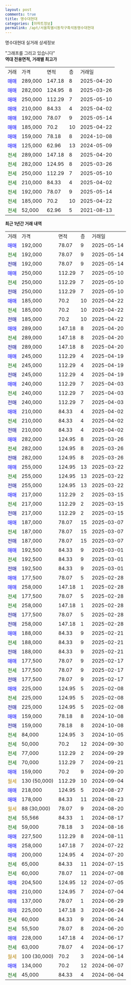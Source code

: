```yaml
---
layout: post
comments: true
title: 명수대현대
categories: [아파트정보]
permalink: /apt/서울특별시동작구흑석동명수대현대
---
```


명수대현대 실거래 상세정보

<script type="text/javascript">
  google.charts.load('current', {'packages':['line', 'corechart']});
  google.charts.setOnLoadCallback(drawChart);

  function drawChart() {
    var data = new google.visualization.DataTable();
    data.addColumn('date', '거래일');
    data.addColumn('number', "매매");
    data.addColumn('number', "전세");
    data.addColumn('number', "전매");

    data.addRows([[new Date(Date.parse("2025-05-14")), 192000, null, null], [new Date(Date.parse("2025-05-14")), null, 192000, null], [new Date(Date.parse("2025-05-14")), null, null, 192000], [new Date(Date.parse("2025-05-10")), 250000, null, null], [new Date(Date.parse("2025-05-10")), null, 250000, null], [new Date(Date.parse("2025-05-10")), null, null, 250000], [new Date(Date.parse("2025-04-22")), 185000, null, null], [new Date(Date.parse("2025-04-22")), null, 185000, null], [new Date(Date.parse("2025-04-22")), null, null, 185000], [new Date(Date.parse("2025-04-20")), 289000, null, null], [new Date(Date.parse("2025-04-20")), null, 289000, null], [new Date(Date.parse("2025-04-20")), null, null, 289000], [new Date(Date.parse("2025-04-19")), 245000, null, null], [new Date(Date.parse("2025-04-19")), null, 245000, null], [new Date(Date.parse("2025-04-19")), null, null, 245000], [new Date(Date.parse("2025-04-03")), 240000, null, null], [new Date(Date.parse("2025-04-03")), null, 240000, null], [new Date(Date.parse("2025-04-03")), null, null, 240000], [new Date(Date.parse("2025-04-02")), 210000, null, null], [new Date(Date.parse("2025-04-02")), null, 210000, null], [new Date(Date.parse("2025-04-02")), null, null, 210000], [new Date(Date.parse("2025-03-26")), 282000, null, null], [new Date(Date.parse("2025-03-26")), null, 282000, null], [new Date(Date.parse("2025-03-26")), null, null, 282000], [new Date(Date.parse("2025-03-22")), 255000, null, null], [new Date(Date.parse("2025-03-22")), null, 255000, null], [new Date(Date.parse("2025-03-22")), null, null, 255000], [new Date(Date.parse("2025-03-15")), 217000, null, null], [new Date(Date.parse("2025-03-15")), null, 217000, null], [new Date(Date.parse("2025-03-15")), null, null, 217000], [new Date(Date.parse("2025-03-07")), 187000, null, null], [new Date(Date.parse("2025-03-07")), null, 187000, null], [new Date(Date.parse("2025-03-07")), null, null, 187000], [new Date(Date.parse("2025-03-01")), 192500, null, null], [new Date(Date.parse("2025-03-01")), null, 192500, null], [new Date(Date.parse("2025-03-01")), null, null, 192500], [new Date(Date.parse("2025-02-28")), 177500, null, null], [new Date(Date.parse("2025-02-28")), 258000, null, null], [new Date(Date.parse("2025-02-28")), null, 177500, null], [new Date(Date.parse("2025-02-28")), null, 258000, null], [new Date(Date.parse("2025-02-28")), null, null, 177500], [new Date(Date.parse("2025-02-28")), null, null, 258000], [new Date(Date.parse("2025-02-21")), 188000, null, null], [new Date(Date.parse("2025-02-21")), null, 188000, null], [new Date(Date.parse("2025-02-21")), null, null, 188000], [new Date(Date.parse("2025-02-17")), 177500, null, null], [new Date(Date.parse("2025-02-17")), null, 177500, null], [new Date(Date.parse("2025-02-17")), null, null, 177500], [new Date(Date.parse("2025-02-08")), 225000, null, null], [new Date(Date.parse("2025-02-08")), null, 225000, null], [new Date(Date.parse("2025-02-08")), null, null, 225000], [new Date(Date.parse("2024-10-08")), 159000, null, null], [new Date(Date.parse("2024-10-08")), null, null, 159000], [new Date(Date.parse("2024-10-05")), null, 84000, null], [new Date(Date.parse("2024-09-30")), null, 50000, null], [new Date(Date.parse("2024-09-29")), null, 77000, null], [new Date(Date.parse("2024-09-21")), null, 70000, null], [new Date(Date.parse("2024-09-20")), 159000, null, null], [new Date(Date.parse("2024-09-04")), null, null, null], [new Date(Date.parse("2024-08-27")), 218000, null, null], [new Date(Date.parse("2024-08-23")), 178000, null, null], [new Date(Date.parse("2024-08-20")), null, null, null], [new Date(Date.parse("2024-08-17")), null, 55566, null], [new Date(Date.parse("2024-08-16")), null, 59000, null], [new Date(Date.parse("2024-08-11")), 227500, null, null], [new Date(Date.parse("2024-07-22")), 258000, null, null], [new Date(Date.parse("2024-07-20")), 200000, null, null], [new Date(Date.parse("2024-07-15")), null, 65000, null], [new Date(Date.parse("2024-07-08")), null, 60000, null], [new Date(Date.parse("2024-07-05")), 204500, null, null], [new Date(Date.parse("2024-07-04")), 210000, null, null], [new Date(Date.parse("2024-06-29")), 137000, null, null], [new Date(Date.parse("2024-06-24")), 225000, null, null], [new Date(Date.parse("2024-06-24")), null, 60000, null], [new Date(Date.parse("2024-06-20")), null, 55500, null], [new Date(Date.parse("2024-06-17")), 228000, null, null], [new Date(Date.parse("2024-06-17")), null, 63000, null], [new Date(Date.parse("2024-06-14")), null, null, null], [new Date(Date.parse("2024-06-07")), 134000, null, null], [new Date(Date.parse("2024-06-04")), null, 45000, null]]);

    var options = {
      hAxis: {
        format: 'yyyy/MM/dd'
      },    
      lineWidth: 0,
      pointsVisible: true,    
      title: '최근 1년간 유형별 실거래가 분포',
      legend: { position: 'bottom' }
    };

    var formatter = new google.visualization.NumberFormat({pattern:'###,###'} );
    formatter.format(data, 1);
    formatter.format(data, 2);
    
    setTimeout(function() {
        var chart = new google.visualization.LineChart(document.getElementById('columnchart_material'));
        chart.draw(data, (options));
        document.getElementById('loading').style.display = 'none';
    }, 200);
  }
</script>


<div id="loading" style="z-index:20; display: block; margin-left: 0px">"그래프를 그리고 있습니다"</div>
<div id="columnchart_material" style="width: 95%; margin-left: 0px; display: block"></div>
<!-- contents start -->
<b>역대 전용면적, 거래별 최고가</b>
<table class="sortable">
    <tr>
      <td>거래</td>
      <td>가격</td>
      <td>면적</td>
      <td>층</td>
      <td>거래일</td>
    </tr>
        <tr>
          <td><a style="color: blue">매매</a></td>
          <td>289,000</td>
          <td>147.18</td>
          <td>8</td>
          <td>2025-04-20</td>
        </tr>            <tr>
          <td><a style="color: blue">매매</a></td>
          <td>282,000</td>
          <td>124.95</td>
          <td>8</td>
          <td>2025-03-26</td>
        </tr>            <tr>
          <td><a style="color: blue">매매</a></td>
          <td>250,000</td>
          <td>112.29</td>
          <td>7</td>
          <td>2025-05-10</td>
        </tr>            <tr>
          <td><a style="color: blue">매매</a></td>
          <td>210,000</td>
          <td>84.33</td>
          <td>4</td>
          <td>2025-04-02</td>
        </tr>            <tr>
          <td><a style="color: blue">매매</a></td>
          <td>192,000</td>
          <td>78.07</td>
          <td>9</td>
          <td>2025-05-14</td>
        </tr>            <tr>
          <td><a style="color: blue">매매</a></td>
          <td>185,000</td>
          <td>70.2</td>
          <td>10</td>
          <td>2025-04-22</td>
        </tr>            <tr>
          <td><a style="color: blue">매매</a></td>
          <td>159,000</td>
          <td>78.18</td>
          <td>8</td>
          <td>2024-10-08</td>
        </tr>            <tr>
          <td><a style="color: blue">매매</a></td>
          <td>125,000</td>
          <td>62.96</td>
          <td>13</td>
          <td>2024-05-09</td>
        </tr>        
        <tr>
              <td><a style="color: darkgreen">전세</a></td>
              <td>289,000</td>
              <td>147.18</td>
              <td>8</td>
              <td>2025-04-20</td>
            </tr>            <tr>
              <td><a style="color: darkgreen">전세</a></td>
              <td>282,000</td>
              <td>124.95</td>
              <td>8</td>
              <td>2025-03-26</td>
            </tr>            <tr>
              <td><a style="color: darkgreen">전세</a></td>
              <td>250,000</td>
              <td>112.29</td>
              <td>7</td>
              <td>2025-05-10</td>
            </tr>            <tr>
              <td><a style="color: darkgreen">전세</a></td>
              <td>210,000</td>
              <td>84.33</td>
              <td>4</td>
              <td>2025-04-02</td>
            </tr>            <tr>
              <td><a style="color: darkgreen">전세</a></td>
              <td>192,000</td>
              <td>78.07</td>
              <td>9</td>
              <td>2025-05-14</td>
            </tr>            <tr>
              <td><a style="color: darkgreen">전세</a></td>
              <td>185,000</td>
              <td>70.2</td>
              <td>10</td>
              <td>2025-04-22</td>
            </tr>            <tr>
              <td><a style="color: darkgreen">전세</a></td>
              <td>52,000</td>
              <td>62.96</td>
              <td>5</td>
              <td>2021-08-13</td>
            </tr>        
    
</table>

<b>최근 1년간 거래 내역</b>

<table class="sortable">
    <tr>
      <td>거래</td>
      <td>가격</td>
      <td>면적</td>
      <td>층</td>
      <td>거래일</td>
    </tr>
    <tr>
      <td><a style="color: blue">매매</a></td>
      <td>192,000</td>
      <td>78.07</td>
      <td>9</td>
      <td>2025-05-14</td>
    </tr>          <tr>
      <td><a style="color: darkgreen">전세</a></td>
      <td>192,000</td>
      <td>78.07</td>
      <td>9</td>
      <td>2025-05-14</td>
    </tr>          <tr>
      <td><a style="color: darkblue">전매</a></td>
      <td>192,000</td>
      <td>78.07</td>
      <td>9</td>
      <td>2025-05-14</td>
    </tr>          <tr>
      <td><a style="color: blue">매매</a></td>
      <td>250,000</td>
      <td>112.29</td>
      <td>7</td>
      <td>2025-05-10</td>
    </tr>          <tr>
      <td><a style="color: darkgreen">전세</a></td>
      <td>250,000</td>
      <td>112.29</td>
      <td>7</td>
      <td>2025-05-10</td>
    </tr>          <tr>
      <td><a style="color: darkblue">전매</a></td>
      <td>250,000</td>
      <td>112.29</td>
      <td>7</td>
      <td>2025-05-10</td>
    </tr>          <tr>
      <td><a style="color: blue">매매</a></td>
      <td>185,000</td>
      <td>70.2</td>
      <td>10</td>
      <td>2025-04-22</td>
    </tr>          <tr>
      <td><a style="color: darkgreen">전세</a></td>
      <td>185,000</td>
      <td>70.2</td>
      <td>10</td>
      <td>2025-04-22</td>
    </tr>          <tr>
      <td><a style="color: darkblue">전매</a></td>
      <td>185,000</td>
      <td>70.2</td>
      <td>10</td>
      <td>2025-04-22</td>
    </tr>          <tr>
      <td><a style="color: blue">매매</a></td>
      <td>289,000</td>
      <td>147.18</td>
      <td>8</td>
      <td>2025-04-20</td>
    </tr>          <tr>
      <td><a style="color: darkgreen">전세</a></td>
      <td>289,000</td>
      <td>147.18</td>
      <td>8</td>
      <td>2025-04-20</td>
    </tr>          <tr>
      <td><a style="color: darkblue">전매</a></td>
      <td>289,000</td>
      <td>147.18</td>
      <td>8</td>
      <td>2025-04-20</td>
    </tr>          <tr>
      <td><a style="color: blue">매매</a></td>
      <td>245,000</td>
      <td>112.29</td>
      <td>4</td>
      <td>2025-04-19</td>
    </tr>          <tr>
      <td><a style="color: darkgreen">전세</a></td>
      <td>245,000</td>
      <td>112.29</td>
      <td>4</td>
      <td>2025-04-19</td>
    </tr>          <tr>
      <td><a style="color: darkblue">전매</a></td>
      <td>245,000</td>
      <td>112.29</td>
      <td>4</td>
      <td>2025-04-19</td>
    </tr>          <tr>
      <td><a style="color: blue">매매</a></td>
      <td>240,000</td>
      <td>112.29</td>
      <td>7</td>
      <td>2025-04-03</td>
    </tr>          <tr>
      <td><a style="color: darkgreen">전세</a></td>
      <td>240,000</td>
      <td>112.29</td>
      <td>7</td>
      <td>2025-04-03</td>
    </tr>          <tr>
      <td><a style="color: darkblue">전매</a></td>
      <td>240,000</td>
      <td>112.29</td>
      <td>7</td>
      <td>2025-04-03</td>
    </tr>          <tr>
      <td><a style="color: blue">매매</a></td>
      <td>210,000</td>
      <td>84.33</td>
      <td>4</td>
      <td>2025-04-02</td>
    </tr>          <tr>
      <td><a style="color: darkgreen">전세</a></td>
      <td>210,000</td>
      <td>84.33</td>
      <td>4</td>
      <td>2025-04-02</td>
    </tr>          <tr>
      <td><a style="color: darkblue">전매</a></td>
      <td>210,000</td>
      <td>84.33</td>
      <td>4</td>
      <td>2025-04-02</td>
    </tr>          <tr>
      <td><a style="color: blue">매매</a></td>
      <td>282,000</td>
      <td>124.95</td>
      <td>8</td>
      <td>2025-03-26</td>
    </tr>          <tr>
      <td><a style="color: darkgreen">전세</a></td>
      <td>282,000</td>
      <td>124.95</td>
      <td>8</td>
      <td>2025-03-26</td>
    </tr>          <tr>
      <td><a style="color: darkblue">전매</a></td>
      <td>282,000</td>
      <td>124.95</td>
      <td>8</td>
      <td>2025-03-26</td>
    </tr>          <tr>
      <td><a style="color: blue">매매</a></td>
      <td>255,000</td>
      <td>124.95</td>
      <td>13</td>
      <td>2025-03-22</td>
    </tr>          <tr>
      <td><a style="color: darkgreen">전세</a></td>
      <td>255,000</td>
      <td>124.95</td>
      <td>13</td>
      <td>2025-03-22</td>
    </tr>          <tr>
      <td><a style="color: darkblue">전매</a></td>
      <td>255,000</td>
      <td>124.95</td>
      <td>13</td>
      <td>2025-03-22</td>
    </tr>          <tr>
      <td><a style="color: blue">매매</a></td>
      <td>217,000</td>
      <td>112.29</td>
      <td>2</td>
      <td>2025-03-15</td>
    </tr>          <tr>
      <td><a style="color: darkgreen">전세</a></td>
      <td>217,000</td>
      <td>112.29</td>
      <td>2</td>
      <td>2025-03-15</td>
    </tr>          <tr>
      <td><a style="color: darkblue">전매</a></td>
      <td>217,000</td>
      <td>112.29</td>
      <td>2</td>
      <td>2025-03-15</td>
    </tr>          <tr>
      <td><a style="color: blue">매매</a></td>
      <td>187,000</td>
      <td>78.07</td>
      <td>15</td>
      <td>2025-03-07</td>
    </tr>          <tr>
      <td><a style="color: darkgreen">전세</a></td>
      <td>187,000</td>
      <td>78.07</td>
      <td>15</td>
      <td>2025-03-07</td>
    </tr>          <tr>
      <td><a style="color: darkblue">전매</a></td>
      <td>187,000</td>
      <td>78.07</td>
      <td>15</td>
      <td>2025-03-07</td>
    </tr>          <tr>
      <td><a style="color: blue">매매</a></td>
      <td>192,500</td>
      <td>84.33</td>
      <td>9</td>
      <td>2025-03-01</td>
    </tr>          <tr>
      <td><a style="color: darkgreen">전세</a></td>
      <td>192,500</td>
      <td>84.33</td>
      <td>9</td>
      <td>2025-03-01</td>
    </tr>          <tr>
      <td><a style="color: darkblue">전매</a></td>
      <td>192,500</td>
      <td>84.33</td>
      <td>9</td>
      <td>2025-03-01</td>
    </tr>          <tr>
      <td><a style="color: blue">매매</a></td>
      <td>177,500</td>
      <td>78.07</td>
      <td>5</td>
      <td>2025-02-28</td>
    </tr>          <tr>
      <td><a style="color: blue">매매</a></td>
      <td>258,000</td>
      <td>147.18</td>
      <td>1</td>
      <td>2025-02-28</td>
    </tr>          <tr>
      <td><a style="color: darkgreen">전세</a></td>
      <td>177,500</td>
      <td>78.07</td>
      <td>5</td>
      <td>2025-02-28</td>
    </tr>          <tr>
      <td><a style="color: darkgreen">전세</a></td>
      <td>258,000</td>
      <td>147.18</td>
      <td>1</td>
      <td>2025-02-28</td>
    </tr>          <tr>
      <td><a style="color: darkblue">전매</a></td>
      <td>177,500</td>
      <td>78.07</td>
      <td>5</td>
      <td>2025-02-28</td>
    </tr>          <tr>
      <td><a style="color: darkblue">전매</a></td>
      <td>258,000</td>
      <td>147.18</td>
      <td>1</td>
      <td>2025-02-28</td>
    </tr>          <tr>
      <td><a style="color: blue">매매</a></td>
      <td>188,000</td>
      <td>84.33</td>
      <td>9</td>
      <td>2025-02-21</td>
    </tr>          <tr>
      <td><a style="color: darkgreen">전세</a></td>
      <td>188,000</td>
      <td>84.33</td>
      <td>9</td>
      <td>2025-02-21</td>
    </tr>          <tr>
      <td><a style="color: darkblue">전매</a></td>
      <td>188,000</td>
      <td>84.33</td>
      <td>9</td>
      <td>2025-02-21</td>
    </tr>          <tr>
      <td><a style="color: blue">매매</a></td>
      <td>177,500</td>
      <td>78.07</td>
      <td>9</td>
      <td>2025-02-17</td>
    </tr>          <tr>
      <td><a style="color: darkgreen">전세</a></td>
      <td>177,500</td>
      <td>78.07</td>
      <td>9</td>
      <td>2025-02-17</td>
    </tr>          <tr>
      <td><a style="color: darkblue">전매</a></td>
      <td>177,500</td>
      <td>78.07</td>
      <td>9</td>
      <td>2025-02-17</td>
    </tr>          <tr>
      <td><a style="color: blue">매매</a></td>
      <td>225,000</td>
      <td>124.95</td>
      <td>5</td>
      <td>2025-02-08</td>
    </tr>          <tr>
      <td><a style="color: darkgreen">전세</a></td>
      <td>225,000</td>
      <td>124.95</td>
      <td>5</td>
      <td>2025-02-08</td>
    </tr>          <tr>
      <td><a style="color: darkblue">전매</a></td>
      <td>225,000</td>
      <td>124.95</td>
      <td>5</td>
      <td>2025-02-08</td>
    </tr>          <tr>
      <td><a style="color: blue">매매</a></td>
      <td>159,000</td>
      <td>78.18</td>
      <td>8</td>
      <td>2024-10-08</td>
    </tr>          <tr>
      <td><a style="color: darkblue">전매</a></td>
      <td>159,000</td>
      <td>78.18</td>
      <td>8</td>
      <td>2024-10-08</td>
    </tr>          <tr>
      <td><a style="color: darkgreen">전세</a></td>
      <td>84,000</td>
      <td>124.95</td>
      <td>3</td>
      <td>2024-10-05</td>
    </tr>          <tr>
      <td><a style="color: darkgreen">전세</a></td>
      <td>50,000</td>
      <td>70.2</td>
      <td>12</td>
      <td>2024-09-30</td>
    </tr>          <tr>
      <td><a style="color: darkgreen">전세</a></td>
      <td>77,000</td>
      <td>112.29</td>
      <td>2</td>
      <td>2024-09-29</td>
    </tr>          <tr>
      <td><a style="color: darkgreen">전세</a></td>
      <td>70,000</td>
      <td>112.29</td>
      <td>7</td>
      <td>2024-09-21</td>
    </tr>          <tr>
      <td><a style="color: blue">매매</a></td>
      <td>159,000</td>
      <td>70.2</td>
      <td>9</td>
      <td>2024-09-20</td>
    </tr>          <tr>
      <td><a style="color: darkgoldenrod">월세</a></td>
      <td>130 (50,000)</td>
      <td>112.29</td>
      <td>10</td>
      <td>2024-09-04</td>
    </tr>          <tr>
      <td><a style="color: blue">매매</a></td>
      <td>218,000</td>
      <td>124.95</td>
      <td>5</td>
      <td>2024-08-27</td>
    </tr>          <tr>
      <td><a style="color: blue">매매</a></td>
      <td>178,000</td>
      <td>84.33</td>
      <td>11</td>
      <td>2024-08-23</td>
    </tr>          <tr>
      <td><a style="color: darkgoldenrod">월세</a></td>
      <td>88 (30,000)</td>
      <td>78.07</td>
      <td>9</td>
      <td>2024-08-20</td>
    </tr>          <tr>
      <td><a style="color: darkgreen">전세</a></td>
      <td>55,566</td>
      <td>84.33</td>
      <td>1</td>
      <td>2024-08-17</td>
    </tr>          <tr>
      <td><a style="color: darkgreen">전세</a></td>
      <td>59,000</td>
      <td>78.18</td>
      <td>3</td>
      <td>2024-08-16</td>
    </tr>          <tr>
      <td><a style="color: blue">매매</a></td>
      <td>227,500</td>
      <td>112.29</td>
      <td>8</td>
      <td>2024-08-11</td>
    </tr>          <tr>
      <td><a style="color: blue">매매</a></td>
      <td>258,000</td>
      <td>147.18</td>
      <td>7</td>
      <td>2024-07-22</td>
    </tr>          <tr>
      <td><a style="color: blue">매매</a></td>
      <td>200,000</td>
      <td>124.95</td>
      <td>4</td>
      <td>2024-07-20</td>
    </tr>          <tr>
      <td><a style="color: darkgreen">전세</a></td>
      <td>65,000</td>
      <td>84.33</td>
      <td>11</td>
      <td>2024-07-15</td>
    </tr>          <tr>
      <td><a style="color: darkgreen">전세</a></td>
      <td>60,000</td>
      <td>78.07</td>
      <td>11</td>
      <td>2024-07-08</td>
    </tr>          <tr>
      <td><a style="color: blue">매매</a></td>
      <td>204,500</td>
      <td>124.95</td>
      <td>12</td>
      <td>2024-07-05</td>
    </tr>          <tr>
      <td><a style="color: blue">매매</a></td>
      <td>210,000</td>
      <td>124.95</td>
      <td>7</td>
      <td>2024-07-04</td>
    </tr>          <tr>
      <td><a style="color: blue">매매</a></td>
      <td>137,000</td>
      <td>78.07</td>
      <td>1</td>
      <td>2024-06-29</td>
    </tr>          <tr>
      <td><a style="color: blue">매매</a></td>
      <td>225,000</td>
      <td>147.18</td>
      <td>3</td>
      <td>2024-06-24</td>
    </tr>          <tr>
      <td><a style="color: darkgreen">전세</a></td>
      <td>60,000</td>
      <td>84.33</td>
      <td>9</td>
      <td>2024-06-24</td>
    </tr>          <tr>
      <td><a style="color: darkgreen">전세</a></td>
      <td>55,500</td>
      <td>78.07</td>
      <td>8</td>
      <td>2024-06-20</td>
    </tr>          <tr>
      <td><a style="color: blue">매매</a></td>
      <td>228,000</td>
      <td>147.18</td>
      <td>4</td>
      <td>2024-06-17</td>
    </tr>          <tr>
      <td><a style="color: darkgreen">전세</a></td>
      <td>63,000</td>
      <td>78.07</td>
      <td>4</td>
      <td>2024-06-17</td>
    </tr>          <tr>
      <td><a style="color: darkgoldenrod">월세</a></td>
      <td>100 (30,000)</td>
      <td>70.2</td>
      <td>3</td>
      <td>2024-06-14</td>
    </tr>          <tr>
      <td><a style="color: blue">매매</a></td>
      <td>134,000</td>
      <td>70.2</td>
      <td>12</td>
      <td>2024-06-07</td>
    </tr>          <tr>
      <td><a style="color: darkgreen">전세</a></td>
      <td>45,000</td>
      <td>84.33</td>
      <td>4</td>
      <td>2024-06-04</td>
    </tr>      </table>
<!-- contents end -->    

